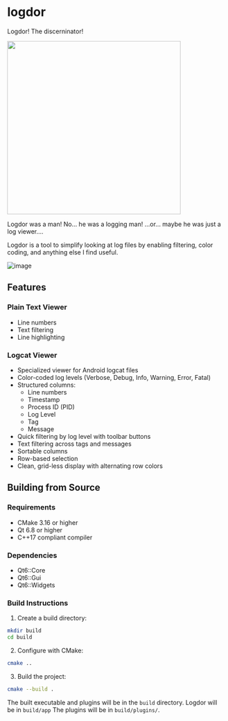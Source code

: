 # logdor
Logdor! The discerninator!

<img src="https://user-images.githubusercontent.com/5616068/173696819-3d5ffdcf-5578-474b-8568-0ea793729328.png" height="400">

Logdor was a man! No... he was a logging man! ...or... maybe he was just a log viewer....

Logdor is a tool to simplify looking at log files by enabling filtering, color coding, and anything else I find useful.

![image](https://github.com/user-attachments/assets/679a40ce-82b1-4c57-af61-1d43c7ad2985)

## Features

### Plain Text Viewer
- Line numbers
- Text filtering
- Line highlighting

### Logcat Viewer
- Specialized viewer for Android logcat files
- Color-coded log levels (Verbose, Debug, Info, Warning, Error, Fatal)
- Structured columns:
  - Line numbers
  - Timestamp
  - Process ID (PID)
  - Log Level
  - Tag
  - Message
- Quick filtering by log level with toolbar buttons
- Text filtering across tags and messages
- Sortable columns
- Row-based selection
- Clean, grid-less display with alternating row colors

## Building from Source

### Requirements
- CMake 3.16 or higher
- Qt 6.8 or higher
- C++17 compliant compiler

### Dependencies
- Qt6::Core
- Qt6::Gui
- Qt6::Widgets

### Build Instructions

1. Create a build directory:
```bash
mkdir build
cd build
```

2. Configure with CMake:
```bash
cmake ..
```

3. Build the project:
```bash
cmake --build .
```

The built executable and plugins will be in the `build` directory. Logdor will be in `build/app`
The plugins will be in `build/plugins/`.
